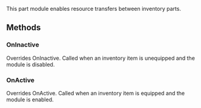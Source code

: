             
This part module enables resource transfers between inventory parts.
        
## Methods


### OnInactive
Overrides OnInactive. Called when an inventory item is unequipped and the module is disabled.

### OnActive
Overrides OnActive. Called when an inventory item is equipped and the module is enabled.

